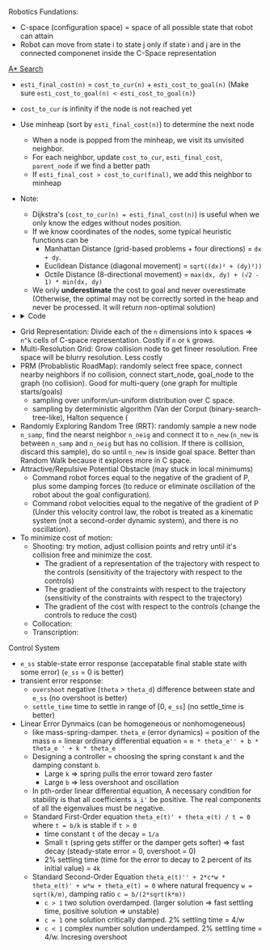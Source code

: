 Robotics Fundations:
* C-space (configuration space) = space of all possible state that robot can attain
* Robot can move from state i to state j only if state i and j are in the connected componenet inside the C-Space representation

[A* Search](https://github.com/wentingzz/Notes/blob/main/MCS271%20AI%20Notes.md#heuristic-search-a-best-first-local)
- `esti_final_cost(n)` = `cost_to_cur(n)` + `esti_cost_to_goal(n)` (Make sure `esti_cost_to_goal(n) < esti_cost_to_goal(n)`)
- `cost_to_cur` is infinity if the node is not reached yet
- Use minheap (sort by `esti_final_cost(n)`) to determine the next node
  - When a node is popped from the minheap, we visit its unvisited neighbor.
  - For each neighbor, update `cost_to_cur`, `esti_final_cost`, `parent_node` if we find a better path
  - If `esti_final_cost > cost_to_cur(final)`, we add this neighbor to minheap
- Note:
  - Dijkstra's (`cost_to_cur(n) = esti_final_cost(n)`) is useful when we only know the edges without nodes position.
  - If we know coordinates of the nodes, some typical heuristic functions can be
    - Manhattan Distance (grid-based problems + four directions) = `dx + dy`.
    - Euclidean Distance (diagonal movement) = `sqrt((dx)² + (dy)²))`
    - Octile Distance (8-directional movement) = `max(dx, dy) + (√2 - 1) * min(dx, dy)`
  - We only **underestimate** the cost to goal and never overestimate (Otherwise, the optimal may not be correctly sorted in the heap and never be processed. It will return non-optimal solution)
- <details>
  <summary>Code</summary>
  
  ```
  vector<int> buildPath(vector<int> parent, int node){
      vector<int> res;
      res.push_back(node);
      while(parent[node] != -1){
          node = parent[node];
          res.push_back(node);
      }
      
      reverse(res.begin(), res.end());
      for(int& n: res) cout << n << " ";
      cout << endl;
      return res;
  }
  
  vector<int> ASearch(int n, vector<vector<int>> edges, int start, int goal){ //[n1, n2, weight]
      int minEdge = INT_MAX;
      vector<vector<pair<int, int>>> adj(n); //adjacent list {neighbor, weight}
      for(auto e: edges){
          adj[e[0]].push_back({e[1], e[2]});
          adj[e[1]].push_back({e[0], e[2]});
          minEdge = min(minEdge, e[2]);
      }
      vector<int> parent(n, -1);
      vector<int> dist(n, INT_MAX); //distance from start to node
      vector<int> esti(n, INT_MAX); //estimate cost to goal
      dist[start] = 0, esti[start] = minEdge;
      
      priority_queue<pair<int, int>, vector<pair<int, int>>, greater<pair<int, int>>> pq;
      pq.push({esti[start], start});
      while(!pq.empty()){
          auto [w, cur] = pq.top(); pq.pop();
          for(auto [next, cost]: adj[cur]){
              if(dist[next] < dist[cur] + cost) continue;
              parent[next] = cur;
              dist[next] = dist[cur] + cost;
              esti[next] = dist[next] + minEdge;
              if(dist[goal] < esti[next]) continue;
              pq.push({esti[next], next});
          }
      }
      
      return buildPath(parent, goal);
  }
  
  int main() {
      vector<vector<int>> edges = {{0,2,18}, {0,3,12}, {0,4,30},
                                   {2,1,27}, {2,5,15}, {1,5,10},
                                   {3,5,20}, {3,4,8}, {4,5,10}};
      ASearch(6, edges, 0, 5);
      return 0;
  }
  ```
</details>

- Grid Representation: Divide each of the `n` dimensions into `k` spaces => `n^k` cells of C-space representation. Costly if `n` or `k` grows.
- Multi-Resolution Grid: Grow collision node to get fineer resolution. Free space will be blurry resolution. Less costly
- PRM (Probablistic RoadMap): randomly select free space, connect nearby neighbors if no collision, connect start_node, goal_node to the graph (no collision). Good for multi-query (one graph for multiple starts/goals)
  - sampling over uniform/un-uniform distribution over C space.
  - sampling by deterministic algorithm (Van der Corput (binary-search-tree-like), Halton sequence (
- Randomly Exploring Random Tree (RRT): randomly sample a new node `n_samp`, find the nearst neighbor `n_neig` and connect it to `n_new` (`n_new` is between `n_samp` and `n_neig` but has no collision. If there is collision, discard this sample), do so until `n_new` is inside goal space. Better than Random Walk because it explores more in C space.
- Attractive/Repulsive Potential Obstacle (may stuck in local minimums)
  - Command robot forces equal to the negative of the gradient of P, plus some damping forces (to reduce or eliminate oscillation of the robot about the goal configuration).
  - Command robot velocities equal to the negative of the gradient of P (Under this velocity control law, the robot is treated as a kinematic system (not a second-order dynamic system), and there is no oscillation).
- To minimize cost of motion:
  - Shooting: try motion, adjust collision points and retry until it's collision free and minimize the cost.
    - The gradient of a representation of the trajectory with respect to the controls (sensitivity of the trajectory with respect to the controls)
    - The gradient of the constraints with respect to the trajectory (sensitivity of the constraints with respect to the trajectory)
    - The gradient of the cost with respect to the controls (change the controls to reduce the cost)
  - Collocation:
  - Transcription:  

Control System
- `e_ss` stable-state error response (accepatable final stable state with some error) (`e_ss` = 0 is better)
- transient error response: 
  - `overshoot` negative (`theta` > `theta_d`) difference between state and `e_ss` (no overshoot is better)
  - `settle_time` time to settle in range of \[0, `e_ss`\] (no settle_time is better)
- Linear Error Dynmaics (can be homogeneous or nonhomogeneous)
  - like mass-spring-damper. `theta_e` (error dynamics) = position of the mass `m` = linear ordinary differential equation = `m * theta_e'' + b * theta_e ' + k * theta_e`
  - Designing a controller = choosing the spring constant `k` and the damping constant `b`.
    - Large `k` => spring pulls the error toward zero faster
    - Large `b` => less overshoot and oscillation
  - In pth-order linear differential equation, A necessary condition for stability is that all coefficients `a_i'` be positive. The real components of all the eigenvalues must be negative.
  - Standard First-Order equation `theta_e(t)' + theta_e(t) / t = 0` where `t = b/k` is stable if `t > 0`
    - time constant `t` of the decay = `1/a`
    - Small `t` (spring gets stiffer or the damper gets softer) => fast decay (steady-state error = 0, overshoot = 0)
    - 2% settling time (time for the error to decay to 2 percent of its initial value) = `4k`
  - Standard Second-Order Equation `theta_e(t)'' + 2*c*w * theta_e(t)' + w*w + theta_e(t) = 0` where natural frequency `w = sqrt(k/m)`, damping ratio `c = b/(2*sqrt(k*m))`
    - `c > 1` two solution overdamped. (larger solution => fast settling time, positive solution => unstable)
    - `c = 1` one solution critically damped. 2% settling time = 4/w
    - `c < 1` complex number solution underdamped. 2% settling time = 4/w. Incresing overshoot


